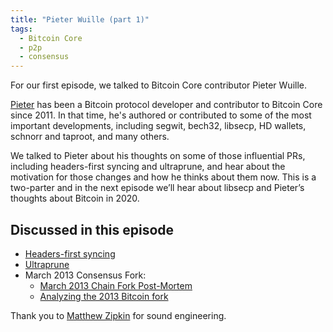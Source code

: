 ```yaml
---
title: "Pieter Wuille (part 1)"
tags:
  - Bitcoin Core
  - p2p
  - consensus
---
```


For our first episode, we talked to Bitcoin Core contributor Pieter Wuille.

[Pieter](https://twitter.com/pwuille) has been a Bitcoin protocol developer and
contributor to Bitcoin Core since 2011. In that time, he's authored or
contributed to some of the most important developments, including segwit,
bech32, libsecp, HD wallets, schnorr and taproot, and many others.

We talked to Pieter about his thoughts on some of those influential PRs,
including headers-first syncing and ultraprune, and hear about the motivation
for those changes and how he thinks about them now. This is a two-parter and in
the next episode we’ll hear about libsecp and Pieter’s thoughts about Bitcoin
in 2020.

## Discussed in this episode

- [Headers-first syncing](https://github.com/bitcoin/bitcoin/pull/4468)
- [Ultraprune](https://github.com/bitcoin/bitcoin/pull/1677)
- March 2013 Consensus Fork:
  - [March 2013 Chain Fork Post-Mortem](https://github.com/bitcoin/bips/blob/master/bip-0050.mediawiki)
  - [Analyzing the 2013 Bitcoin fork](https://freedom-to-tinker.com/2015/07/28/analyzing-the-2013-bitcoin-fork-centralized-decision-making-saved-the-day/)

Thank you to [Matthew Zipkin](https://twitter.com/MatthewZipkin) for sound
engineering.
